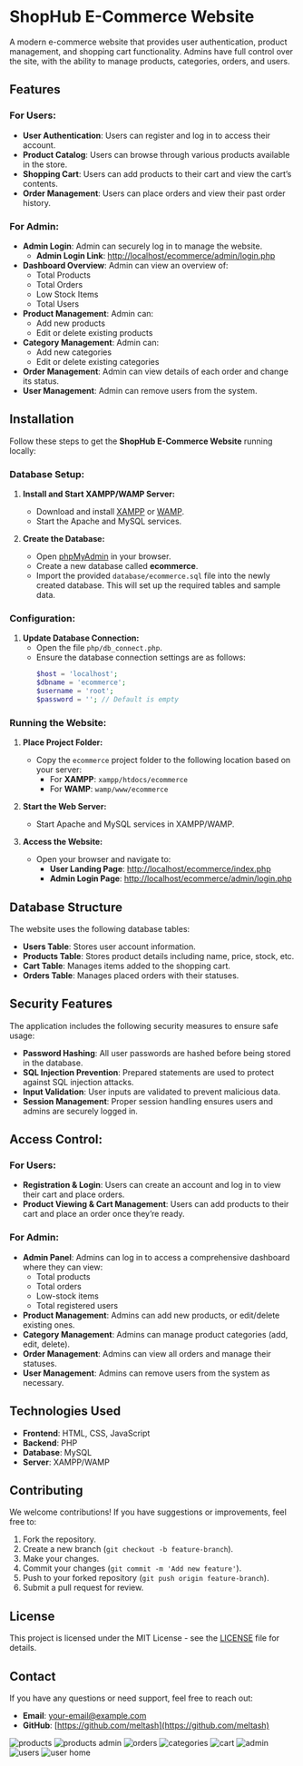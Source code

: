 # ShopHub E-Commerce Website

A modern e-commerce website that provides user authentication, product management, and shopping cart functionality. Admins have full control over the site, with the ability to manage products, categories, orders, and users.

## Features

### **For Users:**
- **User Authentication**: Users can register and log in to access their account.
- **Product Catalog**: Users can browse through various products available in the store.
- **Shopping Cart**: Users can add products to their cart and view the cart’s contents.
- **Order Management**: Users can place orders and view their past order history.

### **For Admin:**
- **Admin Login**: Admin can securely log in to manage the website.
  - **Admin Login Link**: [http://localhost/ecommerce/admin/login.php](http://localhost/ecommerce/admin/login.php)
- **Dashboard Overview**: Admin can view an overview of:
  - Total Products
  - Total Orders
  - Low Stock Items
  - Total Users
- **Product Management**: Admin can:
  - Add new products
  - Edit or delete existing products
- **Category Management**: Admin can:
  - Add new categories
  - Edit or delete existing categories
- **Order Management**: Admin can view details of each order and change its status.
- **User Management**: Admin can remove users from the system.

## Installation

Follow these steps to get the **ShopHub E-Commerce Website** running locally:

### **Database Setup:**

1. **Install and Start XAMPP/WAMP Server:**
   - Download and install [XAMPP](https://www.apachefriends.org/index.html) or [WAMP](https://www.wampserver.com/en/).
   - Start the Apache and MySQL services.

2. **Create the Database:**
   - Open [phpMyAdmin](http://localhost/phpmyadmin) in your browser.
   - Create a new database called **ecommerce**.
   - Import the provided `database/ecommerce.sql` file into the newly created database. This will set up the required tables and sample data.

### **Configuration:**

1. **Update Database Connection:**
   - Open the file `php/db_connect.php`.
   - Ensure the database connection settings are as follows:
     ```php
     $host = 'localhost';
     $dbname = 'ecommerce';
     $username = 'root';
     $password = ''; // Default is empty
     ```

### **Running the Website:**

1. **Place Project Folder:**
   - Copy the `ecommerce` project folder to the following location based on your server:
     - For **XAMPP**: `xampp/htdocs/ecommerce`
     - For **WAMP**: `wamp/www/ecommerce`

2. **Start the Web Server:**
   - Start Apache and MySQL services in XAMPP/WAMP.

3. **Access the Website:**
   - Open your browser and navigate to:
     - **User Landing Page**: [http://localhost/ecommerce/index.php](http://localhost/ecommerce/index.php)
     - **Admin Login Page**: [http://localhost/ecommerce/admin/login.php](http://localhost/ecommerce/admin/login.php)

## Database Structure

The website uses the following database tables:

- **Users Table**: Stores user account information.
- **Products Table**: Stores product details including name, price, stock, etc.
- **Cart Table**: Manages items added to the shopping cart.
- **Orders Table**: Manages placed orders with their statuses.

## Security Features

The application includes the following security measures to ensure safe usage:

- **Password Hashing**: All user passwords are hashed before being stored in the database.
- **SQL Injection Prevention**: Prepared statements are used to protect against SQL injection attacks.
- **Input Validation**: User inputs are validated to prevent malicious data.
- **Session Management**: Proper session handling ensures users and admins are securely logged in.

## Access Control:

### **For Users:**
- **Registration & Login**: Users can create an account and log in to view their cart and place orders.
- **Product Viewing & Cart Management**: Users can add products to their cart and place an order once they’re ready.

### **For Admin:**
- **Admin Panel**: Admins can log in to access a comprehensive dashboard where they can view:
  - Total products
  - Total orders
  - Low-stock items
  - Total registered users
- **Product Management**: Admins can add new products, or edit/delete existing ones.
- **Category Management**: Admins can manage product categories (add, edit, delete).
- **Order Management**: Admins can view all orders and manage their statuses.
- **User Management**: Admins can remove users from the system as necessary.

## Technologies Used

- **Frontend**: HTML, CSS, JavaScript
- **Backend**: PHP
- **Database**: MySQL
- **Server**: XAMPP/WAMP

## Contributing

We welcome contributions! If you have suggestions or improvements, feel free to:

1. Fork the repository.
2. Create a new branch (`git checkout -b feature-branch`).
3. Make your changes.
4. Commit your changes (`git commit -m 'Add new feature'`).
5. Push to your forked repository (`git push origin feature-branch`).
6. Submit a pull request for review.

## License

This project is licensed under the MIT License - see the [LICENSE](LICENSE) file for details.

## Contact

If you have any questions or need support, feel free to reach out:

- **Email**: [your-email@example.com](mailto:your-email@example.com)
- **GitHub**: [https://github.com/meltash](https://github.com/meltash)

![products](https://github.com/user-attachments/assets/6424496f-57fb-4cdc-a678-12e6f574bead)
![products admin](https://github.com/user-attachments/assets/c5b0d091-3e8f-419a-be3a-c95b47785d70)
![orders](https://github.com/user-attachments/assets/e7903fe1-bb48-43fd-8261-df091eca2739)
![categories](https://github.com/user-attachments/assets/067a4894-515e-421a-a4f4-e90a2570fb0f)
![cart](https://github.com/user-attachments/assets/df99e71a-7d8d-4bae-894f-71e8f58c9ac7)
![admin](https://github.com/user-attachments/assets/9b2451c5-3737-401e-97eb-9669e8960b9e)
![users](https://github.com/user-attachments/assets/9c2046ed-fb48-47c4-aabc-afb071a4b051)
![user home](https://github.com/user-attachments/assets/f71e4292-1ce3-4bff-b823-d2c808728f80)
